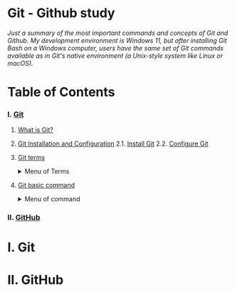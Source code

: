# Git - Github study

<p><i>Just a summary of the most important commands and concepts of Git and Github. My development environment is Windows 11, but after installing Git Bash on a Windows computer, users have the same set of Git commands available as in Git's native environment (a Unix-style system like Linux or macOS).</i></p>

# Table of Contents

### I. [Git](#I-git)

1. [What is Git?](#I-1-what-is-git)
2. [Git Installation and Configuration](#I-2-git-installation-and-configuration)
   2.1. [Install Git](#I-2-1-install-git)
   2.2. [Configure Git](#I-2-2-configure-git)
3. [Git terms](#I-3-git-terms)
   <details>
       <summary>Menu of Terms</summary>

   3.1. [Repository](#I-3-1-repository)
   3.2. [Working directory](#I-3-2-working-directory)
   3.3. [Staging area](#I-3-3-staging-area)
   3.4. [Commit](#I-3-4-commit)
   3.5. [Branch](#I-3-5-branch)
   3.6. [Merge](#I-3-6-merge)
   3.8. [Fork](#I-3-8-fork)
   3.9. [Pull request](#I-3-9-pull-request)
   3.10. [Clone](#I-3-10-clone)
   3.11. [Push](#I-3-11-push)
   3.12. [Pull](#I-3-12-pull)
   3.13. [Fetch](#I-3-13-fetch)
   3.14. [Remote](#I-3-14-remote)
   3.15. [Origin](#I-3-15-origin)
   3.16. [Upstream](#I-3-16-upstream)
   3.17. [HEAD](#I-3-17-head)
   3.18. [Master](#I-3-18-master)
   3.19. [Stash](#I-3-19-stash)
   3.20. [Tag](#I-3-20-tag)
   3.21. [Revert](#I-3-22-revert)
   3.22. [Reset](#I-3-23-reset)
   3.23. [Checkout](#I-3-24-checkout)
   3.24. [Diff](#I-3-25-diff)
   3.25. [Status](#I-3-26-status)
   3.26. [Log](#I-3-27-log)

   </details>

4. [Git basic command](#I-3-git-basic-command)
   <details>
           <summary>Menu of command</summary>
           
   4.1. [git status](#I-4-1-git-status)
   4.2. [git init](#I-4-2-git-init)
   4.3. [git add](#I-4-3-git-add)
   4.4. [git commit](#I-4-4-git-commit)
   4.5. [git log](#I-4-5-git-log)
   4.6. [git branch](#I-4-6-git-branch)
   4.7. [git checkout](#I-4-7-git-checkout)
   4.8. [git merge](#I-4-8-git-merge)
   4.9 [git diff](#I-4-9-git-diff)
   4.10. [git stash](#I-4-10-git-stash)
   4.11. [git tag](#I-4-11-git-tag)
   4.12. [git revert](#I-4-12-git-revert)
   4.13. [git reset](#I-4-13-git-reset)
   4.14. [git remote](#I-4-14-git-remote)
   4.15. [git push](#I-4-15-git-push)
   4.16. [git pull](#I-4-16-git-pull)
   </details>

### II. [GitHub](#II-github)

# I. Git

# II. GitHub
